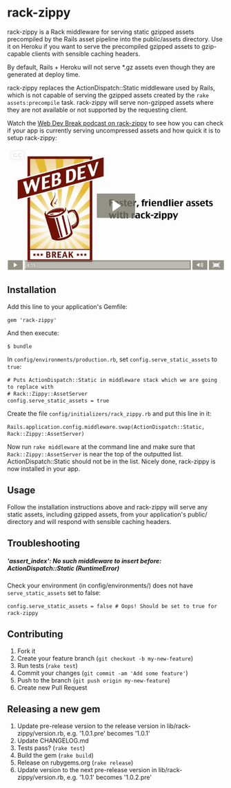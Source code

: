 # rack-zippy

rack-zippy is a Rack middleware for serving static gzipped assets precompiled by the Rails asset pipeline into the public/assets directory. Use it
on Heroku if you want to serve the precompiled gzipped assets to gzip-capable clients with sensible caching headers.

By default, Rails + Heroku will not serve *.gz assets even though they are generated at deploy time.

rack-zippy replaces the ActionDispatch::Static middleware used by Rails, which is not capable of serving the gzipped assets created by
the `rake assets:precompile` task. rack-zippy will serve non-gzipped assets where they are not available or not supported by the
requesting client.

Watch the [Web Dev Break podcast on rack-zippy](http://www.webdevbreak.com/specials/rack-zippy "Faster, friendlier assets with rack-zippy") to see how you can check if your app
is currently serving uncompressed assets and how quick it is to setup rack-zippy:

[ ![Faster, friendlier assets with rack-zippy](/video-player.png "Faster, friendlier assets with rack-zippy") ](http://www.webdevbreak.com/specials/rack-zippy "Faster, friendlier assets with rack-zippy")

## Installation

Add this line to your application's Gemfile:

    gem 'rack-zippy'

And then execute:

    $ bundle
    
In `config/environments/production.rb`, set `config.serve_static_assets` to `true`:

    # Puts ActionDispatch::Static in middleware stack which we are going to replace with
    # Rack::Zippy::AssetServer
    config.serve_static_assets = true

Create the file `config/initializers/rack_zippy.rb` and put this line in it:

    Rails.application.config.middleware.swap(ActionDispatch::Static, Rack::Zippy::AssetServer)

Now run `rake middleware` at the command line and make sure that `Rack::Zippy::AssetServer` is near the top of the outputted list. ActionDispatch::Static should not be in the list. Nicely done, rack-zippy is now installed in your app.

## Usage

Follow the installation instructions above and rack-zippy will serve any static assets, including gzipped assets, from your
application's public/ directory and will respond with sensible caching headers.

## Troubleshooting

##### 'assert_index': No such middleware to insert before: ActionDispatch::Static (RuntimeError)

Check your environment (in config/environments/) does not have `serve_static_assets` set to false:

    config.serve_static_assets = false # Oops! Should be set to true for rack-zippy

## Contributing

1. Fork it
2. Create your feature branch (`git checkout -b my-new-feature`)
3. Run tests (`rake test`)
3. Commit your changes (`git commit -am 'Add some feature'`)
4. Push to the branch (`git push origin my-new-feature`)
5. Create new Pull Request

## Releasing a new gem

1. Update pre-release version to the release version in lib/rack-zippy/version.rb, e.g. '1.0.1.pre' becomes '1.0.1'
2. Update CHANGELOG.md
3. Tests pass? (`rake test`)
4. Build the gem (`rake build`)
5. Release on rubygems.org (`rake release`)
6. Update version to the next pre-release version in lib/rack-zippy/version.rb, e.g. '1.0.1' becomes '1.0.2.pre'
